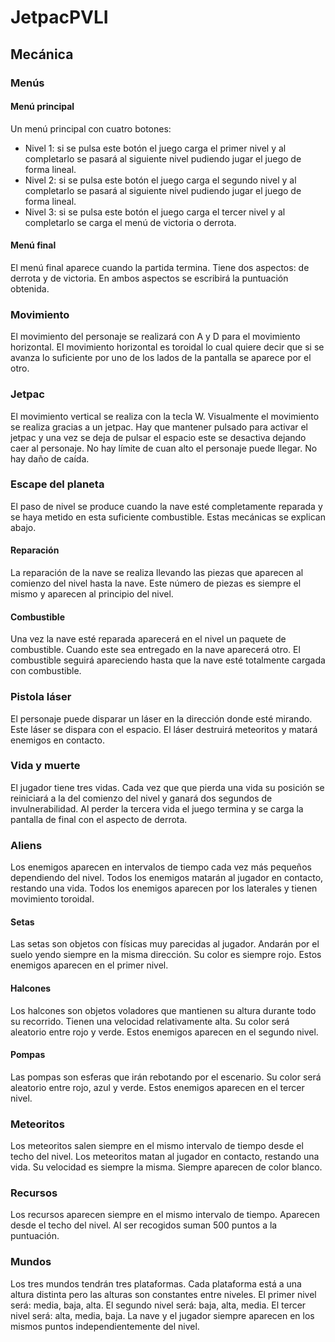 # JetpacPVLI

## Mecánica
### Menús

#### Menú principal
Un menú principal con cuatro botones: 
* Nivel 1: si se pulsa este botón el juego carga el primer nivel y al completarlo se pasará al siguiente nivel pudiendo jugar el juego de forma lineal.
* Nivel 2: si se pulsa este botón el juego carga el segundo nivel y al completarlo se pasará al siguiente nivel pudiendo jugar el juego de forma lineal.
* Nivel 3: si se pulsa este botón el juego carga el tercer nivel y al completarlo se carga el menú de victoria o derrota.
#### Menú final
El menú final aparece cuando la partida termina. Tiene dos aspectos: de derrota y de victoria. En ambos aspectos se escribirá la puntuación obtenida.
### Movimiento
El movimiento del personaje se realizará con A y D para el movimiento horizontal. El movimiento horizontal es toroidal lo cual quiere decir que si se avanza lo suficiente por uno de los lados de la pantalla se aparece por el otro. 
### Jetpac
El movimiento vertical se realiza con la tecla W. Visualmente el movimiento se realiza gracias a un jetpac. Hay que mantener pulsado para activar el jetpac y una vez se deja de pulsar el espacio este se desactiva dejando caer al personaje. No hay límite de cuan alto el personaje puede llegar. No hay daño de caída.
### Escape del planeta
El paso de nivel se produce cuando la nave esté completamente reparada y se haya metido en esta suficiente combustible. Estas mecánicas se explican abajo.
#### Reparación
La reparación de la nave se realiza llevando las piezas que aparecen al comienzo del nivel hasta la nave. Este número de piezas es siempre el mismo y aparecen al principio del nivel.
#### Combustible
Una vez la nave esté reparada aparecerá en el nivel un paquete de combustible. Cuando este sea entregado en la nave aparecerá otro. El combustible seguirá apareciendo hasta que la nave esté totalmente cargada con combustible.
### Pistola láser
El personaje puede disparar un láser en la dirección donde esté mirando. Este láser se dispara con el espacio. El láser destruirá meteoritos y matará enemigos en contacto.
### Vida y muerte
El jugador tiene tres vidas. Cada vez que que pierda una vida su posición se reiniciará a la del comienzo del nivel y ganará dos segundos de invulnerabilidad. Al perder la tercera vida el juego termina y se carga la pantalla de final con el aspecto de derrota.
### Aliens
Los enemigos aparecen en intervalos de tiempo cada vez más pequeños dependiendo del nivel. Todos los enemigos matarán al jugador en contacto, restando una vida. Todos los enemigos aparecen por los laterales y tienen movimiento toroidal.
#### Setas
Las setas son objetos con físicas muy parecidas al jugador. Andarán por el suelo yendo siempre en la misma dirección.  Su color es siempre rojo. Estos enemigos aparecen en el primer nivel.
#### Halcones
Los halcones son objetos voladores que mantienen su altura durante todo su recorrido. Tienen una velocidad relativamente alta. Su color será aleatorio entre rojo y verde. Estos enemigos aparecen en el segundo nivel.
#### Pompas
Las pompas son esferas que irán rebotando por el escenario. Su color será aleatorio entre rojo, azul y verde. Estos enemigos aparecen en el tercer nivel.
### Meteoritos
Los meteoritos salen siempre en el mismo intervalo de tiempo desde el techo del nivel. Los meteoritos matan al jugador en contacto, restando una vida. Su velocidad es siempre la misma. Siempre aparecen de color blanco.
### Recursos
Los recursos aparecen siempre en el mismo intervalo de tiempo. Aparecen desde el techo del nivel. Al ser recogidos suman 500 puntos a la puntuación.
### Mundos
Los tres mundos tendrán tres plataformas. Cada plataforma está a una altura distinta pero las alturas son constantes entre niveles. 
El primer nivel será: media, baja, alta. El segundo nivel será: baja, alta, media. El tercer nivel será: alta, media, baja.
La nave y el jugador siempre aparecen en los mismos puntos independientemente del nivel.